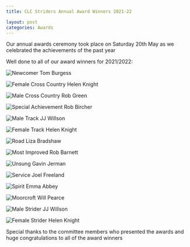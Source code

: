 ```yaml
---
title: CLC Striders Annual Award Winners 2021-22

layout: post
categories: Awards
---
```

Our annual awards ceremony took place on Saturday 20th May as we celebrated the achievements of the past year

Well done to all of our award winners for 2021/2022:


![Newcomer Tom Burgess](/images/2022/05/2022-05-21-AWARDS-Newcomer-2022.jpg)

![Female Cross Country Helen Knight](/images/2022/05/2022-05-21-AWARDS-Female-XC-2022.jpg)

![Male Cross Country Rob Green](/images/2022/05/2022-05-21-AWARDS-Male-XC-2022.jpg)

![Special Achievement Rob Bircher](/images/2022/05/2022-05-21-AWARDS-Special-Achievement-2022.jpg)

![Male Track JJ Willson](/images/2022/05/2022-05-21-AWARDS-Male-Track-2022.jpg)

![Female Track Helen Knight](/images/2022/05/2022-05-21-AWARDS-Female-Track-2022.jpg)

![Road Liza Bradshaw](/images/2022/05/2022-05-21-AWARDS-Road-2022.jpg)

![Most Improved Rob Barnett](/images/2022/05/2022-05-21-AWARDS-Most-Improved-2022.jpg)

![Unsung Gavin Jerman](/images/2022/05/2022-05-21-AWARDS-Unsung-Hero-2022.jpg)

![Service Joel Freeland](/images/2022/05/2022-05-21-AWARDS-Service-to-the-Club-2022.jpg)

![Spirit Emma Abbey](/images/2022/05/2022-05-21-AWARDS-Spirit-Of-The-Club-2022.jpg)

![Moorcroft Will Pearce](/images/2022/05/2022-05-21-AWARDS-DM-Outstanding-Contribution-2022.jpg)

![Male Strider JJ Willson](/images/2022/05/2022-05-21-AWARDS-Male-Strider-2022.jpg)

![Female Strider Helen Knight](/images/2022/05/2022-05-21-AWARDS-Female-Strider-2022.jpg)



Special thanks to the committee members who presented the awards and huge congratulations to all of the award winners
